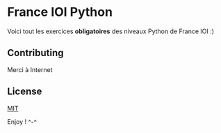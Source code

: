 # France IOI Python

Voici tout les exercices __obligatoires__ des niveaux Python de France IOI :)

## Contributing
Merci à Internet

## License
[MIT](https://choosealicense.com/licenses/mit/)

Enjoy ! ^-^
